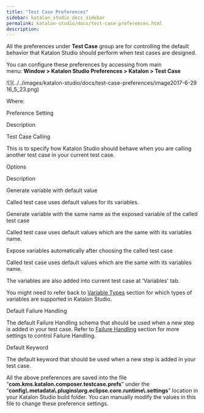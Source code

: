 ```yaml
---
title: "Test Case Preferences" 
sidebar: katalon_studio_docs_sidebar
permalink: katalon-studio/docs/test-case-preferences.html 
description: 
---
```

All the preferences under **Test Case** group are for controlling the default behavior that Katalon Studio should perform when test cases are designed.

You can configure these preferences by accessing from main menu: **Window > Katalon Studio Preferences > Katalon > Test Case**

![](../../images/katalon-studio/docs/test-case-preferences/image2017-6-29 16_5_23.png)

Where:

Preference Setting

Description

Test Case Calling

This is to specify how Katalon Studio should behave when you are calling another test case in your current test case.

Options

Description

Generate variable with default value

Called test case uses default values for its variables.

Generate variable with the same name as the exposed variable of the called test case

Called test case uses default values which are the same with its variables name.

Expose variables automatically after choosing the called test case

Called test case uses default values which are the same with its variables name.

The variables are also added into current test case at 'Variables' tab.

You might need to refer back to [Variable Types](/display/KD/Variable+Types) section for which types of variables are supported in Katalon Studio.

Default Failure Handling

The default Failure Handling schema that should be used when a new step is added in your test case. Refer to [Failure Handling](/display/KD/Failure+Handling) section for more settings to control Failure Handling.

Default Keyword

The default keyword that should be used when a new step is added in your test case.

All the above preferences are saved into the file “**com.kms.katalon.composer.testcase.prefs**” under the “**config\\.metadata\\.plugins\\org.eclipse.core.runtime\\.settings**” location in your Katalon Studio build folder. You can manually modify the values in this file to change these preference settings.